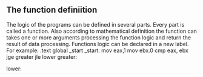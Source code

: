 ## The function definiition
The logic of the programs can be defined in several parts. Every part is called a function. Also according to mathematical definition the function can takes one or more arguments processing the function logic and return the result of data processing.
Functions logic can be declared in a new  label.
For example:
.text
global _start
_start:
mov eax,1
mov ebx.0
cmp eax, ebx
jge greater
jle lower
greater:


lower:

